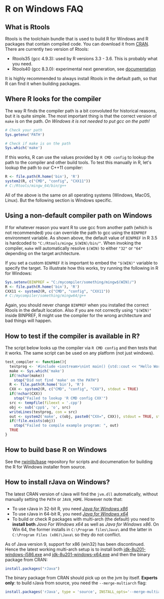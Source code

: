 # R on Windows FAQ


## What is Rtools

Rtools is the toolchain bundle that is used to build R for Windows and R packages that contain compiled code. You can download it from [CRAN](https://cran.r-project.org/bin/windows/Rtools/). There are currently two version of Rtools:

 - Rtools35 (gcc 4.9.3): used by R versions 3.3 - 3.6. This is probably what you need.
 - Rtools40 (gcc 8.3.0): experimental next generation, see [documentation](https://cran.r-project.org/bin/windows/testing/rtools40.html)

It is highly recommended to always install Rtools in the default path, so that R can find it when building packages.


## Where R looks for the compiler

The way R finds the compiler path is a bit convoluted for historical reasons, but it is quite simple. The most important thing is that the correct version of `make` is on the path. _On Windows it is not needed to put gcc on the path!_

```r
# Check your path
Sys.getenv('PATH')

# Check if make is on the path
Sys.which('make')
```

If this works, R can use the values provided by `R CMD config` to lookup the path to the compiler and other build tools. To test this manually in R, let's lookup the path to our C++11 compiler:

```r
R <- file.path(R.home('bin'), 'R')
system2(R, c("CMD", "config", "CXX11"))
# C:/Rtools/mingw_64/bin/g++
```

All of the above is the same on all operating systems (Windows, MacOS, Linux). But the following section is Windows specific.


## Using a non-default compiler path on Windows

If for whatever reason you want R to use gcc from another path (which is not recommended) you can override the path to gcc using the `BINPREF` environment variable. As shown above, the default value of `BINPREF` in R 3.5 is hardcoded to `"C:/Rtools/mingw_$(WIN)/bin/"`.  When invoking the compiler, `make` will automatically resolve `$(WIN)` to either `"32"` or `"64"` depending on the target architecture. 

If you set a custom `BINPREF` it is important to embed the `"$(WIN)"` variable to specify the target. To illustrate how this works, try running the following in R for Windows:

```r
Sys.setenv(BINPREF = "C:/mycompiler/something/mingw$(WIN)/")
R <- file.path(R.home('bin'), 'R')
CXX11 <- system2(R, c("CMD", "config", "CXX11"))
# C:/mycompiler/something/mingw64/g++
```

Again, you should never change `BINPREF` when you installed the correct Rtools in the default location. Also if you are not correctly using `"$(WIN)"` inside BINPREF, R might use the compiler for the wrong architecture and bad things will happen.


## How to test if the compiler is available in R?

The script below looks up the compiler via `R CMD config` and then tests that it works. The same script can be used on any platform (not just windows).

```r
test_compiler <- function(){
  testprog <- '#include <iostream>\nint main() {std::cout << "Hello World!";}'
  make <- Sys.which('make')
  if(!nchar(make))
    stop("Did not find 'make' on the PATH")
  R <- file.path(R.home('bin'), 'R')
  CXX <- system2(R, c("CMD", "config", "CXX"), stdout = TRUE)
  if(!nchar(CXX))
    stop("Failed to lookup 'R CMD config CXX'")
  src <- tempfile(fileext = '.cpp')
  obj <- sub('cpp$', 'o', src)
  writeLines(testprog, con = src)
  out <- system2('make', c(obj, paste0("CXX=", CXX)), stdout = TRUE, stderr = TRUE)
  if(!file.exists(obj))
    stop("Failed to compile example program: ", out)
  TRUE
}
```

## How to build base R on Windows

See the [rwinlib/base](https://github.com/rwinlib/base) repository for scripts and documenation for building the R for Windows installer from source.

## How to install rJava on Windows?

The latest CRAN version of rJava will find the `jvm.dll` automatically, without manually setting the `PATH` or `JAVA_HOME`. However note that:
 
 - To use rJava in 32-bit R, you need [_Java for Windows x86_](http://www.oracle.com/technetwork/java/javase/downloads/jdk8-downloads-2133151.html)
 - To use rJava in 64-bit R, you need [_Java for Windows x64_](http://www.oracle.com/technetwork/java/javase/downloads/jdk8-downloads-2133151.html)
 - To build or check R packages with multi-arch (the default) you need to  __install both__ _Java For Windows x64_ as well as _Java for Windows x86_. On Win 64, the former installs in `C:\Program files\Java\` and the latter in `C:\Program Files (x86)\Java\` so they do not conflict.

As of Java version 9, support for x86 (win32) has been discontinued. Hence the latest working multi-arch setup is to install both [jdk-8u201-windows-i586.exe](http://www.oracle.com/technetwork/java/javase/downloads/jdk8-downloads-2133151.html) and [jdk-8u201-windows-x64.exe](http://www.oracle.com/technetwork/java/javase/downloads/jdk8-downloads-2133151.html) and then the binary package from CRAN: 

```r
install.packages("rJava")
```

The binary package from CRAN should pick up on the jvm by itself. __Experts only__: to build rJava from source, you need the `--merge-multiarch` flag:

```r
install.packages('rJava', type = 'source', INSTALL_opts='--merge-multiarch')
```


